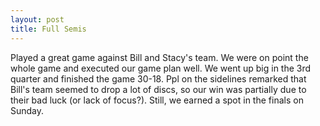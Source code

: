 ```yaml
---
layout: post
title: Full Semis
---
```


Played a great game against Bill and Stacy's team. We were on point the whole game and executed our game plan well. We went up big in the 3rd quarter and finished the game 30-18. Ppl on the sidelines remarked that Bill's team seemed to drop a lot of discs, so our win was partially due to their bad luck (or lack of focus?). Still, we earned a spot in the finals on Sunday.
